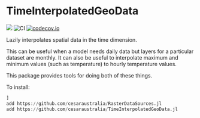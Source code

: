 # TimeInterpolatedGeoData

[![](https://img.shields.io/badge/docs-dev-blue.svg)](https://cesaraustralia.github.io/TimeInterpolatedGeoData.jl/dev/)
![CI](https://github.com/cesaraustralia/TimeInterpolatedGeoData.jl/workflows/CI/badge.svg)
[![codecov.io](http://codecov.io/github/cesaraustralia/TimeInterpolatedGeoData.jl/coverage.svg?branch=master)](http://codecov.io/github/cesaraustralia/TimeInterpolatedGeoData.jl?branch=master)


Lazily interpolates spatial data in the time dimension. 

This can be useful when a model needs daily data but layers for a particular dataset are monthly.
It can also be useful to interpolate maximum and minimum values (such as temperature) 
to hourly temperature values.

This package provides tools for doing both of these things.


To install:

```julia
] 
add https://github.com/cesaraustralia/RasterDataSources.jl
add https://github.com/cesaraustralia/TimeInterpolatedGeoData.jl
```
